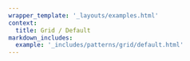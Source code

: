 ```yaml
---
wrapper_template: '_layouts/examples.html'
context:
  title: Grid / Default
markdown_includes:
  example: '_includes/patterns/grid/default.html'
---
```


